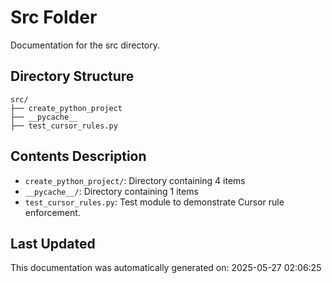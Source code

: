 <!-- filepath: /home/michaelnewham/Projects/create_python_project/src/aboutthisfolder.md -->
# Src Folder

Documentation for the src directory.

## Directory Structure

```
src/
├── create_python_project
├── __pycache__
├── test_cursor_rules.py
```

## Contents Description

- `create_python_project/`: Directory containing 4 items
- `__pycache__/`: Directory containing 1 items
- `test_cursor_rules.py`: Test module to demonstrate Cursor rule enforcement.

## Last Updated

This documentation was automatically generated on: 2025-05-27 02:06:25
